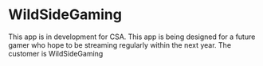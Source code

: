 # WildSideGaming
This app is in development for CSA.
This app is being designed for a future gamer who hope to be streaming regularly within the next year.
The customer is WildSideGaming
